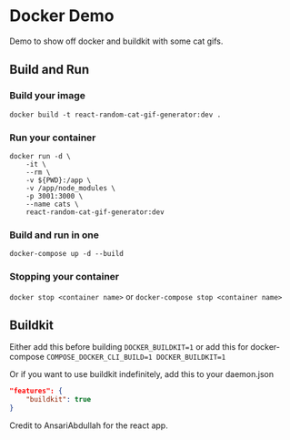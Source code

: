 # Docker Demo

Demo to show off docker and buildkit with some cat gifs.

## Build and Run

### Build your image

`docker build -t react-random-cat-gif-generator:dev .`

### Run your container

```shell
docker run -d \
    -it \
    --rm \
    -v ${PWD}:/app \
    -v /app/node_modules \
    -p 3001:3000 \
    --name cats \
    react-random-cat-gif-generator:dev
```

### Build and run in one

`docker-compose up -d --build`

### Stopping your container

`docker stop <container name>`
or
`docker-compose stop <container name>`

## Buildkit

Either add this before building
`DOCKER_BUILDKIT=1`
or add this for docker-compose
`COMPOSE_DOCKER_CLI_BUILD=1 DOCKER_BUILDKIT=1`

Or if you want to use buildkit indefinitely, add this to your daemon.json

```json
"features": {
    "buildkit": true
}
```

Credit to AnsariAbdullah for the react app.
